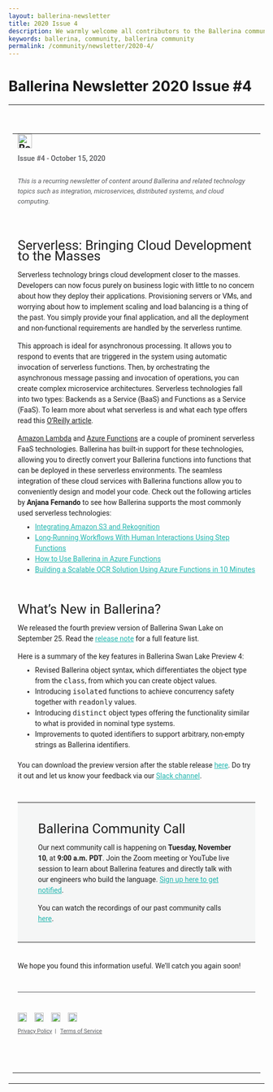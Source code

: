 ```yaml
---
layout: ballerina-newsletter
title: 2020 Issue 4
description: We warmly welcome all contributors to the Ballerina community to help establish Ballerina as a truly community-owned resource!
keywords: ballerina, community, ballerina community
permalink: /community/newsletter/2020-4/
---
```


# Ballerina Newsletter 2020 Issue #4

<table align="center" border="0" cellpadding="0" cellspacing="0" class="wso2_full_wrap" style="-ms-text-size-adjust: 100%;-webkit-text-size-adjust: 100%; height: 100% !important;margin: 0;mso-table-lspace: 0pt;mso-table-rspace: 0pt;padding: 0;" width="100%">
   <tbody>
      <!-- BEGIN PREHEADER // -->
      <tr>
         <td align="center" style="-webkit-text-size-adjust: 100%;-ms-text-size-adjust: 100%;width: 100%;mso-table-lspace: 0pt;mso-table-rspace: 0pt;" valign="top">
            <table border="0" cellpadding="0" cellspacing="0" id="templatePreheader" style="-ms-text-size-adjust: 100%;-webkit-text-size-adjust: 100%;mso-table-lspace: 0pt;mso-table-rspace: 0pt;" width="100%">
               <tbody>
                  <tr>
                     <td align="center" class="wso2_orange preheaderContent" style="text-size-adjust: 100%; color: rgb(255, 255, 255); font-family: Roboto, Helvetica, sans-serif; font-size: 10px; line-height: 12.5px; text-align: center; padding: 0px; margin: 0px; overflow: hidden; float: left; display: none;" valign="top">This is a recurring newsletter of content around Ballerina and related technology topics such as integration, microservices, distributed systems, and cloud computing.</td>
                  </tr>
               </tbody>
            </table>
         </td>
      </tr>
      <!-- // END PREHEADER -->
      <tr>
         <td align="center" style="-webkit-text-size-adjust: 100%;-ms-text-size-adjust: 100%;mso-table-lspace: 0pt;mso-table-rspace: 0pt;" valign="top">
            <table border="0" cellpadding="0" cellspacing="0" id="templateHeader" style="max-width: 950px;-ms-text-size-adjust: 100%;-webkit-text-size-adjust: 100%;mso-table-lspace: 0pt;mso-table-rspace: 0pt;" width="100%">
               <tbody>
                  <tr>
                     <td align="left" class="headerContent" style="-webkit-text-size-adjust: 100%;-ms-text-size-adjust: 100%;mso-table-lspace: 0pt;mso-table-rspace: 0pt;color: #505050;font-family: 'Roboto', Helvetica,sans-serif;font-size: 20px;font-weight: bold;line-height: 20px;text-align: left;vertical-align: middle;padding: 0px 10px 60px 10px;" valign="top">
                        <a href="https://ballerina.io/?utm_source=mailer&amp;utm_medium=email&amp;utm_campaign=mailer_newsletter_oct" style="text-decoration: none; border: 0;"><img alt="Ballerina Newsletter" class="darkLogo" src="https://wso2.cachefly.net/wso2/sites/all/images/2020/ballerina-dark-logo.png" style="display: inline-block;height: 28px;"></a> <img alt="Ballerina Newsletter" class="lightLogo" src="https://wso2.cachefly.net/wso2/sites/all/images/2020/ballerina-light-logo.png" style="display: none;overflow: hidden;float: left;width: 0px;max-height: 0px;max-width: 0px;line-height: 0px;visibility: hidden;">
                        <p class="darkintro" style="color: #585a5e;display: block;font-family: 'Roboto', Helvetica,sans-serif;font-size: 14px;font-weight: 500;line-height: 24px;margin: 0;text-align: left;padding-top: 8px;padding-bottom: 10px;">Issue #4 - October 15, 2020</p>
                        <p class="darkintro" style="font-family: 'Roboto', Helvetica,sans-serif;font-size: 13px;color: #585a5e;line-height: 20px;font-weight: 400;text-align: left;font-style: italic;">This is a recurring newsletter of content around Ballerina and related technology topics such as integration, microservices, distributed systems, and cloud computing.
                     </p>
                        <h2 style="font-family: 'Roboto', Helvetica,sans-serif;font-size: 26px;color: rgba(0,0,0,0.87);line-height: 21px;font-weight: 400;text-align: left;margin-bottom: 16px;padding-top: 30px;">Serverless: Bringing Cloud Development to the Masses</h2>
                        <p style="font-family: 'Roboto', Helvetica,sans-serif;font-size: 14px;color: rgba(0,0,0,0.87);line-height: 21px;font-weight: 400;text-align: left;">Serverless technology brings cloud development closer to the masses. Developers can now focus purely on business logic with little to no concern about how they deploy their applications. Provisioning servers or VMs, and worrying about how to implement scaling and load balancing is a thing of the past. You simply provide your final application, and all the deployment and non-functional requirements are handled by the serverless runtime.</p>
                        <p style="font-family: 'Roboto', Helvetica,sans-serif;font-size: 14px;color: rgba(0,0,0,0.87);line-height: 21px;font-weight: 400;text-align: left;">This approach is ideal for asynchronous processing. It allows you to respond to events that are triggered in the system using automatic invocation of serverless functions. Then, by orchestrating the asynchronous message passing and invocation of operations, you can create complex microservice architectures. Serverless technologies fall into two types: Backends as a Service (BaaS) and Functions as a Service (FaaS). To learn more about what serverless is and what each type offers read this <a class="linkbody darklink" href="https://www.oreilly.com/content/serverless-a-simple-overview/" style="color: rgba(0,0,0,0.87);text-decoration: underline;" target="_blank">O’Reilly article</a>.</p>
                        <p style="font-family: 'Roboto', Helvetica,sans-serif;font-size: 14px;color: rgba(0,0,0,0.87);line-height: 21px;font-weight: 400;text-align: left;margin-bottom: 6px;"><a class="linkbody darklink" href="https://aws.amazon.com/lambda/" style="color: rgba(0,0,0,0.87);text-decoration: underline;" target="_blank">Amazon Lambda</a> and <a class="linkbody darklink" href="https://azure.microsoft.com/en-us/services/functions/" style="color: rgba(0,0,0,0.87);text-decoration: underline;" target="_blank">Azure Functions</a> are a couple of prominent serverless FaaS technologies. Ballerina has built-in support for these technologies, allowing you to directly convert your Ballerina functions into functions that can be deployed in these serverless environments. The seamless integration of these cloud services with Ballerina functions allow you to conveniently design and model your code. Check out the following articles by <span style="font-weight: 600;">Anjana Fernando</span> to see how Ballerina supports the most commonly used serverless technologies:</p>
                        <ul style="margin-top: 6px;margin-bottom: 6px;padding-bottom: 20px;">
                           <li style="font-family: 'Roboto', Helvetica,sans-serif;font-size: 14px;color: rgba(0,0,0,0.87);line-height: 21px;font-weight: 400;text-align: left;"><a class="linkbody" href="https://dzone.com/articles/practical-serverless-integrating-amazon-s3-and-rek" style="color: #20b6af;" target="_blank">Integrating Amazon S3 and Rekognition</a></li>
                           <li style="font-family: 'Roboto', Helvetica,sans-serif;font-size: 14px;color: rgba(0,0,0,0.87);line-height: 21px;font-weight: 400;text-align: left;"><a class="linkbody" href="https://dzone.com/articles/practical-serverless-long-running-workflows-with-h" style="color: #20b6af;" target="_blank">Long-Running Workflows With Human Interactions Using Step Functions</a></li>
                           <li style="font-family: 'Roboto', Helvetica,sans-serif;font-size: 14px;color: rgba(0,0,0,0.87);line-height: 21px;font-weight: 400;text-align: left;"><a class="linkbody" href="https://hackernoon.com/how-to-use-ballerina-in-azure-functions-121c3urp" style="color: #20b6af;" target="_blank">How to Use Ballerina in Azure Functions</a></li>
                           <li style="font-family: 'Roboto', Helvetica,sans-serif;font-size: 14px;color: rgba(0,0,0,0.87);line-height: 21px;font-weight: 400;text-align: left;"><a class="linkbody" href="https://dzone.com/articles/practical-serverless-a-scalable-ocr-solution-in-10" style="color: #20b6af;" target="_blank">Building a Scalable OCR Solution Using Azure Functions in 10 Minutes</a></li>
                        </ul>
                        <h2 style="font-family: 'Roboto', Helvetica,sans-serif;font-size: 26px;color: rgba(0,0,0,0.87);line-height: 21px;font-weight: 400;text-align: left;margin-bottom: 16px;">What’s New in Ballerina?</h2>
                        <p style="font-family: 'Roboto', Helvetica,sans-serif;font-size: 14px;color: rgba(0,0,0,0.87);line-height: 21px;font-weight: 400;text-align: left;margin-bottom: 6px;">We released the fourth preview version of Ballerina Swan Lake on September 25. Read the <a class="linkbody" href="https://ballerina.io/downloads/swan-lake-release-notes/?utm_source=mailer&amp;utm_medium=email&amp;utm_campaign=mailer_newsletter_oct" style="color: #20b6af;" target="_blank">release note</a> for a full feature list.</p>
                        <p style="font-family: 'Roboto', Helvetica,sans-serif;font-size: 14px;color: rgba(0,0,0,0.87);line-height: 21px;font-weight: 400;text-align: left;margin-bottom: 6px;">Here is a summary of the key features in Ballerina Swan Lake Preview 4:</p>
                        <ul style="margin-top: 6px;margin-bottom: 6px;padding-bottom: 5px;">
                           <li style="font-family: 'Roboto', Helvetica,sans-serif;font-size: 14px;color: rgba(0,0,0,0.87);line-height: 21px;font-weight: 400;text-align: left;">Revised Ballerina object syntax, which differentiates the object type from the <span style="font-family: 'Courier Prime', monospace, Menlo,Monaco,Consolas;">class</span>, from which you can create object values.</li>
                           <li style="font-family: 'Roboto', Helvetica,sans-serif;font-size: 14px;color: rgba(0,0,0,0.87);line-height: 21px;font-weight: 400;text-align: left;">Introducing <span style="font-family: 'Courier Prime', monospace, Menlo,Monaco,Consolas;">isolated</span> functions to achieve concurrency safety together with <span style="font-family: 'Courier Prime', monospace, Menlo,Monaco,Consolas;">readonly</span> values.</li>
                           <li style="font-family: 'Roboto', Helvetica,sans-serif;font-size: 14px;color: rgba(0,0,0,0.87);line-height: 21px;font-weight: 400;text-align: left;">Introducing <span style="font-family: 'Courier Prime', monospace, Menlo,Monaco,Consolas;">distinct</span> object types offering the functionality similar to what is provided in nominal type systems.</li>
                           <li style="font-family: 'Roboto', Helvetica,sans-serif;font-size: 14px;color: rgba(0,0,0,0.87);line-height: 21px;font-weight: 400;text-align: left;">Improvements to quoted identifiers to support arbitrary, non-empty strings as Ballerina identifiers.</li>
                        </ul>
                        <p style="font-family: 'Roboto', Helvetica,sans-serif;font-size: 14px;color: rgba(0,0,0,0.87);line-height: 21px;font-weight: 400;text-align: left;margin-bottom: 6px;padding-bottom: 25px;">You can download the preview version after the stable release <a class="linkbody" href="https://ballerina.io/downloads/?utm_source=mailer&amp;utm_medium=email&amp;utm_campaign=mailer_newsletter_oct" style="color: #20b6af;" target="_blank">here</a>. Do try it out and let us know your feedback via our <a class="linkbody" href="https://ballerina.io/community/slack/?utm_source=mailer&amp;utm_medium=email&amp;utm_campaign=mailer_newsletter_oct" style="color: #20b6af;" target="_blank">Slack channel</a>.</p>
                        <table border="0" cellpadding="0" cellspacing="0" id="templateHeader" style="-ms-text-size-adjust: 100%;-webkit-text-size-adjust: 100%;mso-table-lspace: 0pt;mso-table-rspace: 0pt;" width="100%">
                           <tbody>
                              <tr>
                                 <td align="center" bgcolor="#f5f6f6" class="headerContent darkcommunity" style="-webkit-text-size-adjust: 100%;-ms-text-size-adjust: 100%;mso-table-lspace: 0pt;mso-table-rspace: 0pt;color: #505050;font-family: 'Roboto', Helvetica,sans-serif;font-size: 20px;font-weight: bold;line-height: 20px;text-align: center;vertical-align: middle; padding: 15px 40px 21px 40px !important; background-color:#f5f6f6 !important;" valign="top">
                                    <p style="font-family: 'Roboto', Helvetica,sans-serif;font-size: 26px;color: rgba(0,0,0,0.87);line-height: 21px;font-weight: 400;text-align: left;margin-bottom: 16px;">Ballerina Community Call</p>
                                    <p style="font-family: 'Roboto', Helvetica,sans-serif;font-size: 14px;color: rgba(0,0,0,0.87);line-height: 21px;font-weight: 400;text-align: left;">Our next community call is happening on <span style="font-weight: 600;">Tuesday, November 10</span>, at <span style="font-weight: 600;">9:00 a.m. PDT</span>. Join the Zoom meeting or YouTube live session to learn about Ballerina features and directly talk with our engineers who build the language. <a class="linkbody" href="https://docs.google.com/forms/d/e/1FAIpQLSfJkkaXmOf-ULhZ1Oi7bXAG_UmieRQ3wF8mKDohWux-8Ltfsw/viewform" style="color: #20b6af;text-decoration: underline;" target="_blank">Sign up here to get notified</a>.</p>
                                    <p style="font-family: 'Roboto', Helvetica,sans-serif;font-size: 14px;color: rgba(0,0,0,0.87);line-height: 21px;font-weight: 400;text-align: left;">You can watch the recordings of our past community calls <a class="linkbody" href="https://www.youtube.com/playlist?list=PL7JOecNWBb0JAdYWqeGmD35MjE0KTjHXU" style="color: #20b6af;text-decoration: underline;" target="_blank">here</a>.</p>
                                 </td>
                              </tr>
                           </tbody>
                        </table>
                        <p style="font-family: 'Roboto', Helvetica,sans-serif;font-size: 14px;color: rgba(0,0,0,0.87);line-height: 21px;font-weight: 400;text-align: left;padding-bottom: 20px;padding-top: 20px;">We hope you found this information useful. We’ll catch you again soon!</p>
                        <hr style="color: #585a5e; height: 1px; background-color: #585a5e; border: 0;">
                        <p style="text-align: left;margin: 30px 0 0;padding-top: 10px;"><a href="https://github.com/ballerina-platform"><img src="https://b.content.wso2.com/sites/all/ballerina.io-cdn/img/github.png" style="width: 18px;"></a> <a href="https://stackoverflow.com/questions/tagged/ballerina"><img src="https://b.content.wso2.com/sites/all/ballerina.io-cdn/img/stackoverflow.png" style="width: 18px; margin-left: 10px;"></a> <a href="https://twitter.com/ballerinalang"><img src="https://b.content.wso2.com/sites/all/ballerina.io-cdn/img/twitter.png" style="width: 18px; margin-left: 10px;"></a> <a href="https://ballerina.io/community/slack/"><img src="https://b.content.wso2.com/sites/all/ballerina.io-cdn/img/slack.png" style="width: 18px; margin-left: 10px;"></a></p>
                        <p align="left" style="font-family: 'Roboto', Helvetica,sans-serif;font-size:11px;line-height: 21px;color: #585a5e;margin-top: 5px;font-weight: 400;"><a class="darkfotterlink" href="https://ballerina.io/privacy-policy" style="font-family: 'Roboto', Helvetica,sans-serif;font-size:11px;color:#585a5e;text-decoration: underline;" target="_blank">Privacy Policy</a>&nbsp;&nbsp;|&nbsp;&nbsp; <a class="darkfotterlink" href="https://ballerina.io/terms-of-service" style="font-family: 'Roboto', Helvetica,sans-serif;font-size:11px;color:#585a5e;text-decoration: underline;" target="_blank">Terms of Service</a></p>
                     </td>
                  </tr>
               </tbody>
            </table>
         </td>
      </tr>
   </tbody>
</table>

